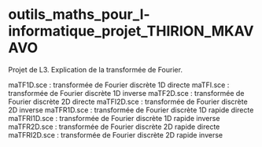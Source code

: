 # outils_maths_pour_l-informatique_projet_THIRION_MKAVAVO
Projet de L3. Explication de la transformée de Fourier.

maTF1D.sce : transformée de Fourier discrète 1D directe
maTFI.sce : transformée de Fourier discrète 1D inverse
maTF2D.sce : transformée de Fourier discrète 2D directe
maTFI2D.sce : transformée de Fourier discrète 2D inverse
maTFR1D.sce : transformée de Fourier discrète 1D rapide directe
maTFRI1D.sce : transformée de Fourier discrète 1D rapide inverse
maTFR2D.sce : transformée de Fourier discrète 2D rapide directe
maTFRI2D.sce : transformée de Fourier discrète 2D rapide inverse

